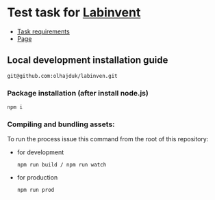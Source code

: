 # Test task for [Labinvent](http://labinvent.com/)

* [Task requirements](./docs/test_requirements.md)
* [Page](https://olhajduk.github.io/labinven/)

## Local development installation guide
```
git@github.com:olhajduk/labinven.git
```
### Package installation (after install node.js)
```
npm i
```

### Compiling and bundling assets:
To run the process issue this command from the root of this repository:

* for development
  ```
  npm run build / npm run watch
  ```
* for production
  ```
  npm run prod
  ```
